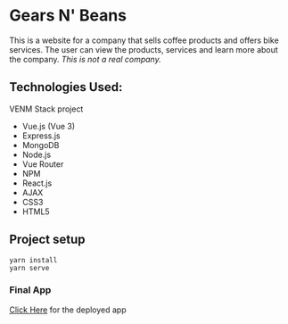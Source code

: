 # Gears N' Beans

This is a website for a company that sells coffee products and offers bike services. The user can view the products, services and learn more about the company. <em>This is not a real company.</em>

## Technologies Used:

VENM Stack project

- Vue.js (Vue 3)
- Express.js
- MongoDB
- Node.js
- Vue Router
- NPM
- React.js
- AJAX
- CSS3
- HTML5

## Project setup

```
yarn install
yarn serve
```

### Final App

[Click Here]() for the deployed app

<!-- ### Compiles and minifies for production

```
yarn build
``` -->
